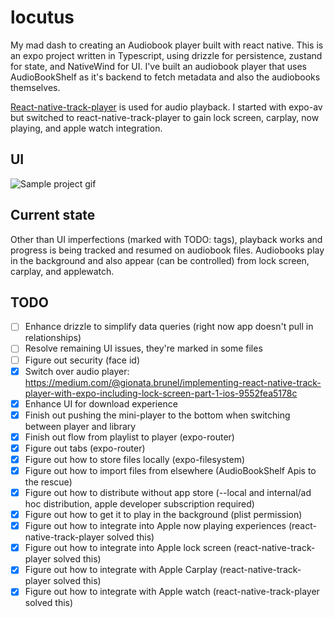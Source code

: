 # locutus

My mad dash to creating an Audiobook player built with react native. This is an expo project written in Typescript, using drizzle for persistence, zustand for state, and NativeWind for UI. I've built an audiobook player that uses AudioBookShelf as it's backend to fetch metadata and also the audiobooks themselves.

[React-native-track-player](https://rntp.dev) is used for audio playback. I started with expo-av but switched to react-native-track-player to gain lock screen, carplay, now playing, and apple watch integration.

## UI

![Sample project gif](demo.gif)

## Current state

Other than UI imperfections (marked with TODO: tags), playback works and progress is being tracked and resumed on audiobook files. Audiobooks play in the background and also appear (can be controlled) from lock screen, carplay, and applewatch.

## TODO

* [ ] Enhance drizzle to simplify data queries (right now app doesn't pull in relationships)
* [ ] Resolve remaining UI issues, they're marked in some files
* [ ] Figure out security (face id)
* [X] Switch over audio player: <https://medium.com/@gionata.brunel/implementing-react-native-track-player-with-expo-including-lock-screen-part-1-ios-9552fea5178c>
* [X] Enhance UI for download experience
* [X] Finish out pushing the mini-player to the bottom when switching between player and library
* [X] Finish out flow from playlist to player (expo-router)
* [X] Figure out tabs (expo-router)
* [X] Figure out how to store files locally (expo-filesystem)
* [X] Figure out how to import files from elsewhere (AudioBookShelf Apis to the rescue)
* [X] Figure out how to distribute without app store (--local and internal/ad hoc distribution, apple developer subscription required)
* [X] Figure out how to get it to play in the background (plist permission)
* [X] Figure out how to integrate into Apple now playing experiences (react-native-track-player solved this)
* [X] Figure out how to integrate into Apple lock screen (react-native-track-player solved this)
* [X] Figure out how to integrate with Apple Carplay (react-native-track-player solved this)
* [X] Figure out how to integrate with Apple watch (react-native-track-player solved this)
